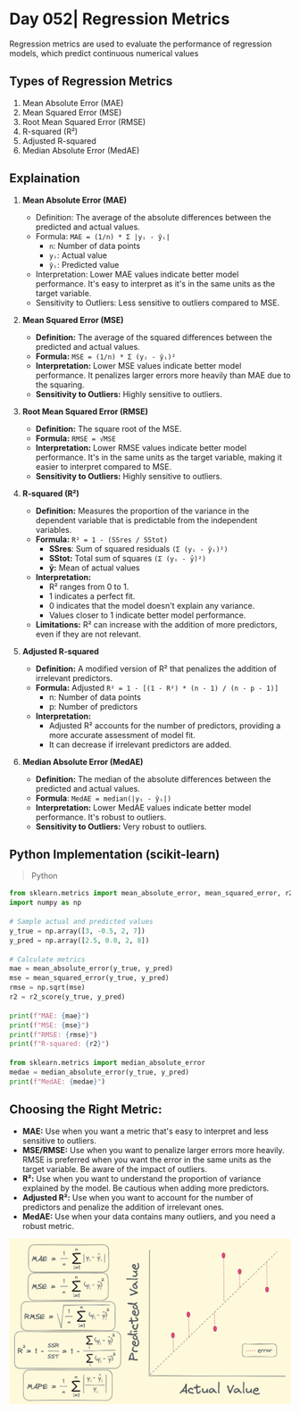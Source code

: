 # Day 052| Regression Metrics 
Regression metrics are used to evaluate the performance of regression models, which predict continuous numerical values

## Types of Regression Metrics
1. Mean Absolute Error (MAE)
2. Mean Squared Error (MSE)
3. Root Mean Squared Error (RMSE)
4. R-squared (R²)
5. Adjusted R-squared
6. Median Absolute Error (MedAE)
   
## Explaination
1. **Mean Absolute Error (MAE)**
    - Definition: The average of the absolute differences between the predicted and actual values.
    - Formula: `MAE = (1/n) * Σ |yᵢ - ŷᵢ|`
        - `n`: Number of data points
        - `yᵢ`: Actual value
        - `ŷᵢ`: Predicted value
    - Interpretation: Lower MAE values indicate better model performance. It's easy to interpret as it's in the same units as the target variable.
    - Sensitivity to Outliers: Less sensitive to outliers compared to MSE.

2.  **Mean Squared Error (MSE)**
    - **Definition:** The average of the squared differences between the predicted and actual values.
    - **Formula:** `MSE = (1/n) * Σ (yᵢ - ŷᵢ)²`
    - **Interpretation:** Lower MSE values indicate better model performance. It penalizes larger errors more heavily than MAE due to the squaring.
    - **Sensitivity to Outliers:** Highly sensitive to outliers.


3.  **Root Mean Squared Error (RMSE)**
    - **Definition:** The square root of the MSE.
    - **Formula:** `RMSE = √MSE`
    - **Interpretation:** Lower RMSE values indicate better model performance. It's in the same units as the target variable, making it easier to interpret compared to MSE.
    - **Sensitivity to Outliers:** Highly sensitive to outliers.

4.  **R-squared (R²)**
    - **Definition:** Measures the proportion of the variance in the dependent variable that is predictable from the independent variables.
    - **Formula:** `R² = 1 - (SSres / SStot)`
      - **SSres**: Sum of squared residuals `(Σ (yᵢ - ŷᵢ)²)`
      - **SStot:** Total sum of squares `(Σ (yᵢ - ȳ)²)`
      - **ȳ:** Mean of actual values
    - **Interpretation:**
        - R² ranges from 0 to 1.
        - 1 indicates a perfect fit.
        - 0 indicates that the model doesn't explain any variance.
        - Values closer to 1 indicate better model performance.
    - **Limitations:** R² can increase with the addition of more predictors, even if they are not relevant.

5.  **Adjusted R-squared**
    - **Definition:** A modified version of R² that penalizes the addition of irrelevant predictors.
    - **Formula:** Adjusted `R² = 1 - [(1 - R²) * (n - 1) / (n - p - 1)]`
      + n: Number of data points
      + p: Number of predictors
    - **Interpretation:**
        + Adjusted R² accounts for the number of predictors, providing a more accurate assessment of model fit.
        + It can decrease if irrelevant predictors are added.

6.  **Median Absolute Error (MedAE)**
    - **Definition:** The median of the absolute differences between the predicted and actual values.
    - **Formula**: `MedAE = median(|yᵢ - ŷᵢ|)`
    - **Interpretation:** Lower MedAE values indicate better model performance. It's robust to outliers.
    - **Sensitivity to Outliers:** Very robust to outliers.

## Python Implementation (scikit-learn)
> Python
```Python
from sklearn.metrics import mean_absolute_error, mean_squared_error, r2_score
import numpy as np

# Sample actual and predicted values
y_true = np.array([3, -0.5, 2, 7])
y_pred = np.array([2.5, 0.0, 2, 8])

# Calculate metrics
mae = mean_absolute_error(y_true, y_pred)
mse = mean_squared_error(y_true, y_pred)
rmse = np.sqrt(mse)
r2 = r2_score(y_true, y_pred)

print(f"MAE: {mae}")
print(f"MSE: {mse}")
print(f"RMSE: {rmse}")
print(f"R-squared: {r2}")

from sklearn.metrics import median_absolute_error
medae = median_absolute_error(y_true, y_pred)
print(f"MedAE: {medae}")
```

## Choosing the Right Metric:
- **MAE:** Use when you want a metric that's easy to interpret and less sensitive to outliers.
- **MSE/RMSE:** Use when you want to penalize larger errors more heavily. RMSE is preferred when you want the error in the same units as the target variable. Be aware of the impact of outliers.
- **R²:** Use when you want to understand the proportion of variance explained by the model. Be cautious when adding more predictors.
- **Adjusted R²:** Use when you want to account for the number of predictors and penalize the addition of irrelevant ones.
- **MedAE:** Use when your data contains many outliers, and you need a robust metric.

![image1](assets/1.png)